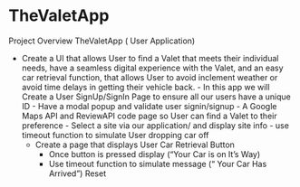 # TheValetApp

Project Overview
TheValetApp ( User Application)
 - Create a UI that allows User to find a Valet that meets their individual needs, have a seamless digital experience with the Valet, and an easy car retrieval function, that allows User to avoid inclement weather or avoid time delays in getting their vehicle back.
       - In this app we will Create a User SignUp/SignIn Page to ensure all our users have a unique ID
             - Have a modal popup and validate user signin/signup
       -  A Google Maps API and ReviewAPI code page so User can find a Valet to their preference
               - Select a site via our application/ and display site info
               - use timeout function to simulate User dropping car off
      - Create a page that displays User Car Retrieval Button
         - Once button is pressed display (“Your Car is on It’s Way)
         - Use timeout function to simulate message (“ Your Car Has Arrived”)
Reset

